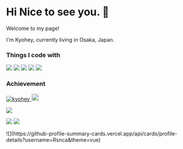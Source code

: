 # Hi Nice to see you. 👋
<p>Welcome to my page!</p>
<p>I'm Kyohey, currently living in Osaka, Japan.</p>

### Things I code with
<p align="left"> 
  <img src="https://img.shields.io/badge/-Ruby-CC342D?logo=ruby">
  <img src="https://img.shields.io/badge/-Ruby%20on%20Rails-CC0000?logo=Ruby%20on%20Rails">
  <img src="https://img.shields.io/badge/-Java-007396?logo=java">
  <img src="https://img.shields.io/badge/-HTML5-E34F26?logo=HTML5">
  <img src="https://img.shields.io/badge/-CSS3-1572B6?logo=CSS3">
</p>

### Achievement
<p align="left"> 
  <a href="https://github.com/Rsnca/Rsnca/">
    <img src="https://komarev.com/ghpvc/?username=Rsnca" alt="kyohey" />
  </a>
  <a href="https://github.com/Rsnca">
    <img height="20" src="https://img.shields.io/github/followers/Rsnca?label=follow&logo=github&style=flat" />
  </a>
</p>

![](https://github-profile-trophy.vercel.app/?username=Rsnca)
<p align="left">
  <img src="https://github-readme-stats.vercel.app/api?username=Rsnca&count_private=true&show_icons=true&theme=vue">
  <img src="https://github-readme-stats.vercel.app/api/top-langs/?username=Rsnca&layout=compact&count_private=true&theme=vue">
</p>
![](https://github-profile-summary-cards.vercel.app/api/cards/profile-details?username=Rsnca&theme=vue)
